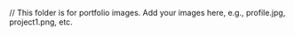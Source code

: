 // This folder is for portfolio images. Add your images here, e.g., profile.jpg, project1.png, etc.
